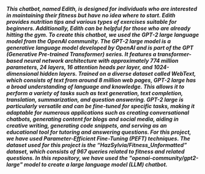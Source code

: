 _**This chatbot, named Edith, is designed for individuals who are interested in maintaining their fitness but have no idea where to start. Edith provides nutrition tips and various types of exercises suitable for beginners. Additionally, Edith can be helpful for those who are already hitting the gym.
To create this chatbot, we used the GPT-2 large language model from the OpenAI community. The GPT-2 large model is a generative language model developed by OpenAI and is part of the GPT (Generative Pre-trained Transformer) series. It features a transformer-based neural network architecture with approximately 774 million parameters, 24 layers, 16 attention heads per layer, and 1024-dimensional hidden layers. Trained on a diverse dataset called WebText, which consists of text from around 8 million web pages, GPT-2 large has a broad understanding of language and knowledge. This allows it to perform a variety of tasks such as text generation, text completion, translation, summarization, and question answering.
GPT-2 large is particularly versatile and can be fine-tuned for specific tasks, making it adaptable for numerous applications such as creating conversational chatbots, generating content for blogs and social media, aiding in creative writing, generating code snippets, and serving as an educational tool for tutoring and answering questions. For this project, we have used Parameter-Efficient Fine-Tuning (PEFT) techniques.
The dataset used for this project is the “HazSylvia/Fitness_Unformatted” dataset, which consists of 967 queries related to fitness and related questions.
In this repository, we have used the "openai-community/gpt2-large" model to create a large language model (LLM) chatbot.**_
